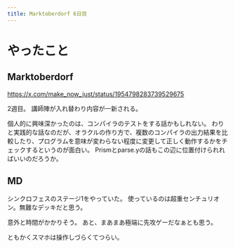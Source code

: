 ```yaml
---
title: Marktoberdorf 6日目
---
```


# やったこと

## Marktoberdorf

<https://x.com/make_now_just/status/1954798283739529675>

2週目。
講師陣が入れ替わり内容が一新される。

個人的に興味深かったのは、コンパイラのテストをする話かもしれない。
わりと実践的な話なのだが、オラクルの作り方で、複数のコンパイラの出力結果を比較したり、プログラムを意味が変わらない程度に変更して正しく動作するかをチェックするというのが面白い。
Prismとparse.yの話もこの辺に位置付けられればいいのだろうか。

## MD

シンクロフェスのステージ1をやっていた。
使っているのは超重センチュリオン。無難なデッキだと思う。

意外と時間がかかりそう。
あと、まあまあ極端に先攻ゲーだなぁとも思う。

ともかくスマホは操作しづらくてつらい。
